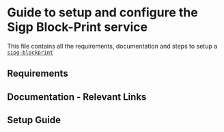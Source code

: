 # Guide to setup and configure the Sigp Block-Print service

This file contains all the requirements, documentation and steps to setup a [`sipg-blockprint`](https://github.com/sigp/blockprint) 

## Requirements


## Documentation - Relevant Links


## Setup Guide

